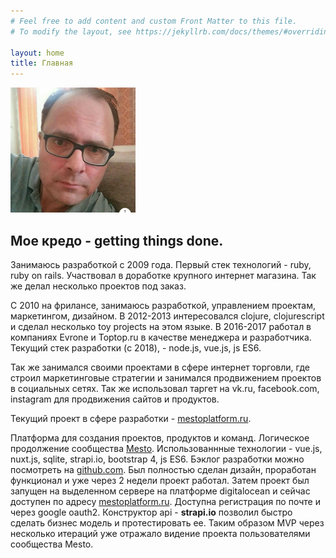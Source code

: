 ```yaml
---
# Feel free to add content and custom Front Matter to this file.
# To modify the layout, see https://jekyllrb.com/docs/themes/#overriding-theme-defaults

layout: home
title: Главная
---
```


<img src="/assets/images/me.jpg" width="200"/>

## Мое кредо - **getting things done**.


Занимаюсь разработкой с 2009 года. Первый стек технологий - ruby, ruby on rails. Участвовал в 
доработке крупного интернет магазина. Так же делал несколько проектов под заказ.

C 2010 на фрилансе, занимаюсь разработкой, управлением проектам, маркетингом, дизайном.
В 2012-2013 интересовался clojure, clojurescript и сделал несколько toy projects на этом языке.
В 2016-2017 работал в компаниях Evrone и Toptop.ru в качестве менеджера и разработчика.
Текущий стек разработки (c 2018), - node.js, vue.js, js ES6. 

Так же занимался своими проектами в сфере интернет торговли, где строил маркетинговые стратегии и занимался продвижением проектов в социальных сетях. Так же использовал таргет на vk.ru, facebook.com, instagram для продвижения сайтов и продуктов. 

Текущий проект в сфере разработки - [mestoplatform.ru](https://mestoplatform.ru).

Платформа для создания проектов, продуктов и команд. Логическое продолжение сообщества [Mesto](https://mesto.co). Использованнные технологии - vue.js, nuxt.js, sqlite, strapi.io, bootstrap 4, js ES6.
Бэклог разработки можно посмотреть на [github.com](https://github.com/fellz/mesto.platform/projects/1). Был полностью сделан дизайн, проработан функционал и уже через 2 недели проект работал. Затем проект был запущен на выделенном сервере на платформе digitalocean и сейчас доступен по адресу [mestoplatform.ru](https://mestoplatform.ru).
Доступна регистрация по почте и через google oauth2. Конструктор api - **strapi.io** позволил быстро сделать бизнес модель и протестировать ее. Таким образом MVP через несколько итераций уже отражало видение проекта пользователями сообщества Mesto.  